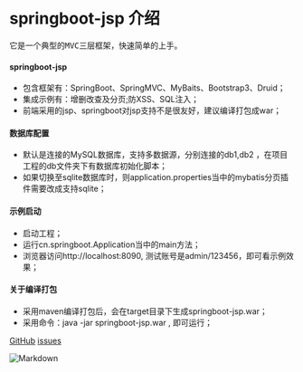 # springboot-jsp 介绍 #

<pre>它是一个典型的MVC三层框架，快速简单的上手。</pre>

#### springboot-jsp

+ 包含框架有：SpringBoot、SpringMVC、MyBaits、Bootstrap3、Druid；
+ 集成示例有：增删改查及分页;防XSS、SQL注入；
+ 前端采用的jsp、springboot对jsp支持不是很友好，建议编译打包成war；

#### 数据库配置
+ 默认是连接的MySQL数据库，支持多数据源，分别连接的db1,db2 ，在项目工程的db文件夹下有数据库初始化脚本；
+ 如果切换至sqlite数据库时，则application.properties当中的mybatis分页插件需要改成支持sqlite；

#### 示例启动
  
+ 启动工程；
+ 运行cn.springboot.Application当中的main方法；
+ 浏览器访问http://localhost:8090, 测试账号是admin/123456，即可看示例效果；

#### 关于编译打包
+ 采用maven编译打包后，会在target目录下生成springboot-jsp.war；
+ 采用命令：java -jar springboot-jsp.war , 即可运行；

[GitHub](https://github.com/wangxinforme) [issues](https://github.com/wangxinforme/springboot-jsp/issues)

![Markdown](http://wx4.sinaimg.cn/mw690/005OXyHfgy1fh6evxykwhj30ag0as3zv.jpg)